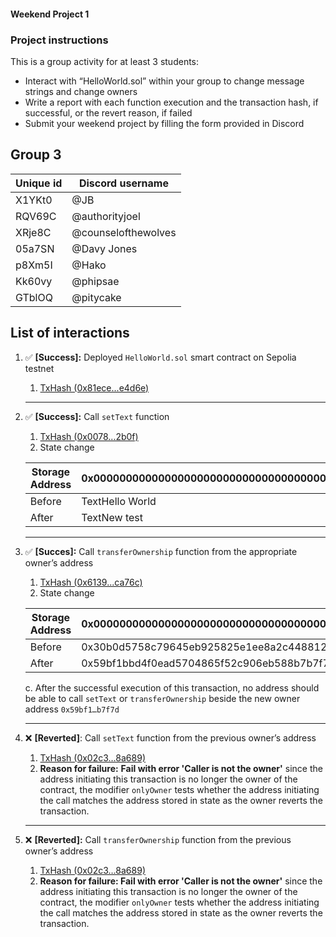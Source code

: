 #### Weekend Project 1

### Project instructions

This is a group activity for at least 3 students:

- Interact with “HelloWorld.sol” within your group to change message strings and change owners
- Write a report with each function execution and the transaction hash, if successful, or the revert reason, if failed
- Submit your weekend project by filling the form provided in Discord

## Group 3

| Unique id | Discord username    |
| --------- | ------------------- |
| X1YKt0    | @JB                 |
| RQV69C    | @authorityjoel      |
| XRje8C    | @counselofthewolves |
| 05a7SN    | @Davy Jones         |
| p8Xm5I    | @Hako               |
| Kk60vy    | @phipsae            |
| GTblOQ    | @pitycake           |

## List of interactions

1. ✅ **[Success]:** Deployed `HelloWorld.sol` smart contract on Sepolia testnet
    1. [TxHash (0x81ece...e4d6e)](https://sepolia.etherscan.io/tx/0x81ece8c5a1b61f93eaa4692c43a8af74501ff30a71391a8db4407fc3c54e4d6e)
    
    ---
    
2. ✅ **[Success]:** Call `setText` function
    1. [TxHash (0x0078...2b0f)](https://sepolia.etherscan.io/tx/0x0078ea0f83844e89b5e8b64e5dfa3f879514b92b2071950f738415a6a3d02b0f)
    2. State change
    
    | Storage Address | 0x0000000000000000000000000000000000000000000000000000000000000000 |
    | --------------- | ------------------------------------------------------------------ |
    | Before          | TextHello World                                                    |
    | After           | TextNew test                                                       |
    
    ---
    
3. ✅ **[Succes]:** Call `transferOwnership` function from the appropriate owner’s address
    1. [TxHash (0x6139...ca76c)](https://sepolia.etherscan.io/tx/0x6139ffa8ff2c6283bb76271a8500234fe3c4480a6871d25be537a397689ca76c)
    2. State change
    
    | Storage Address | 0x0000000000000000000000000000000000000000000000000000000000000001 |
    | --------------- | ------------------------------------------------------------------ |
    | Before          | 0x30b0d5758c79645eb925825e1ee8a2c448812f37                         |
    | After           | 0x59bf1bbd4f0ead5704865f52c906eb588b7b7f7d                         |
    
    c.  After the successful execution of this transaction, no address should be able to call `setText` or `transferOwnership` beside the new owner address `0x59bf1…b7f7d`
    
    ---
    
4. ❌ **[Reverted]**: Call `setText` function from the previous owner’s address
    1. [TxHash (0x02c3…8a689)](https://sepolia.etherscan.io/tx/0x02c352832337765e371073f1a6a52fa3b8f2919478d69d31c3593a5ef1d8a689)
    2. **Reason for failure:** 
    **Fail with error 'Caller is not the owner'**
    since the address initiating this transaction is no longer the owner of the contract, the modifier `onlyOwner` tests whether the address initiating the call matches the address stored in state as the owner reverts the transaction.
    
    ---
    
5. ❌ **[Reverted]:** Call `transferOwnership` function from the previous owner’s address
    1. [TxHash (0x02c3…8a689)](https://sepolia.etherscan.io/tx/0x02c352832337765e371073f1a6a52fa3b8f2919478d69d31c3593a5ef1d8a689)
    2. **Reason for failure:
    Fail with error 'Caller is not the owner'**
    since the address initiating this transaction is no longer the owner of the contract, the modifier `onlyOwner` tests whether the address initiating the call matches the address stored in state as the owner reverts the transaction.
